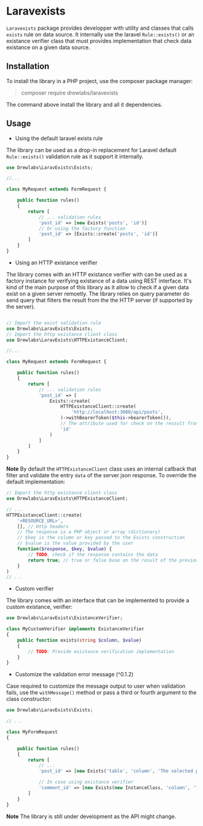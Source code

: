 # Laravexists

`Laravexists` package provides developper with utility and classes that calls `exists` rule on data source. It internally use the laravel `Rule::exists()` or an existance verifier class that must provides implementation that check data existance on a given data source.

## Installation

To install the library in a PHP project, use the composer package manager:

> composer require drewlabs/laravexists

The command above install the library and all it dependencies.

## Usage

- Using the default laravel exists rule

The library can be used as a drop-in replacement for Laravel default `Rule::exists()` validation rule as it support it internally.

```php
use Drewlabs\LaravExists\Exists;

//...

class MyRequest extends FormRequest {

    public function rules()
    {
        return [
            // ... validation rules
            'post_id' => [new Exists('posts', 'id')]
            // Or using the factory function
            'post_id' => [Exists::create('posts', 'id')]
        ]
    }
}
```

- Using an HTTP existance verifier

The library comes with an HTTP existance verifier with can be used as a factory instance for verifying existance of a data using REST interface. It's kind of the main purpose of this library as it allow to check if a given data exist on a given server remoetly.
The library relies on query parameter do send query that filters the result from the the HTTP server (if supported by the server).

```php

// Import the exist validation rule
use Drewlabs\LaravExists\Exists;
// Import the http existance client class
use Drewlabs\LaravExists\HTTPExistanceClient;

//...

class MyRequest extends FormRequest {

    public function rules()
    {
        return [
            // ... validation rules
            'post_id' => [
                Exists::create(
                    HTTPExistanceClient::create(
                        'http://localhost:3000/api/posts',
                    )->withBearerToken($this->bearerToken()),
                    // The attribute used for check on the ressult from the HTTP server
                    'id'
                )
            ]
        ]
    }
}
```

**Note** By default the `HTTPExistanceClient` class uses an internal callback that filter and validate the entry `data` of the server json response. To override the default implementation:

```php
// Import the http existance client class
use Drewlabs\LaravExists\HTTPExistanceClient;

// ...
HTTPExistanceClient::create(
    '<RESOURCE_URL>',
    [], // Http headers
    // The response is a PHP object or array (dictionary)
    // $key is the column or key passed to the Exists construction
    // $value is the value provided by the user
    function($response, $key, $value) {
        // TODO, check if the response contains the data
        return true; // true or false base on the result of the previous step
    }
)
// ...
```

- Custom verifier

The library comes with an interface that can be implemented to provide a custom existance, verifier:

```php
use Drewlabs\LaravExists\ExistanceVerifier;

class MyCustomVerifier implements ExistanceVerifier
{
    public function exists(string $column, $value)
    {
        // TODO: Provide existance verification implementation
    }
}
```

- Customize the validation error message (^0.1.2)

Case required to customize the message output to user when validation fails, use the `withMessage()` method or pass a third or fourth argument to the class constructor:

```php
use Drewlabs\LaravExists\Exists;

// ...

class MyFormRequest
{

    public function rules()
    {
        return [
            // ...
            'post_id' => [new Exists('table', 'column', 'The selected post_id is invalid')]

            // In case using existance verifier
            'comment_id' => [new Exists(new InstanceClass, 'column', 'The selected post_id is invalid')]
        ]
    }
}
```

**Note** The library is still under development as the API might change.

